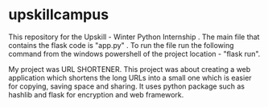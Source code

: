 # upskillcampus
This repository for the Upskill - Winter Python Internship .
The main file that contains the flask code is "app.py" . To run the file run the following command from the windows powershell of the project location - "flask run".

My project was URL SHORTENER. This project was about creating a web application which shortens the long URLs into a small one which is easier for copying, saving space and sharing. It uses python package such as hashlib and flask for encryption and web framework. 
